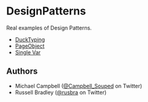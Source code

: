 **DesignPatterns**
==============

Real examples of Design Patterns.

- [DuckTyping](https://github.com/MichaelCampbell/DesignPatterns/tree/master/DuckTyping)
- [PageObject](https://github.com/MichaelCampbell/DesignPatterns/tree/master/PageObject)
- [Single Var](https://github.com/MichaelCampbell/DesignPatterns/tree/master/SingleVar/JavaScript)


**Authors**
-------

 - Michael Campbell ([@Campbell_Souped](https://twitter.com/Campbell_Souped) on Twitter)
 - Russell Bradley ([@rusbra](https://twitter.com/rusbra) on Twitter)

